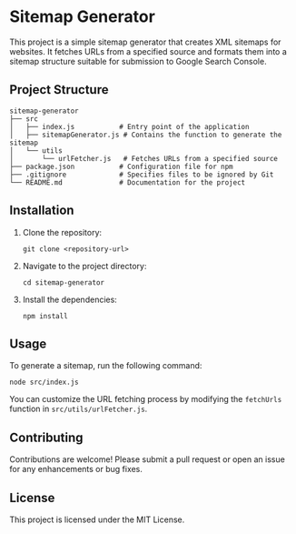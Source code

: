 # Sitemap Generator

This project is a simple sitemap generator that creates XML sitemaps for websites. It fetches URLs from a specified source and formats them into a sitemap structure suitable for submission to Google Search Console.

## Project Structure

```
sitemap-generator
├── src
│   ├── index.js           # Entry point of the application
│   ├── sitemapGenerator.js # Contains the function to generate the sitemap
│   └── utils
│       └── urlFetcher.js   # Fetches URLs from a specified source
├── package.json           # Configuration file for npm
├── .gitignore             # Specifies files to be ignored by Git
└── README.md              # Documentation for the project
```

## Installation

1. Clone the repository:
   ```
   git clone <repository-url>
   ```
2. Navigate to the project directory:
   ```
   cd sitemap-generator
   ```
3. Install the dependencies:
   ```
   npm install
   ```

## Usage

To generate a sitemap, run the following command:

```
node src/index.js
```

You can customize the URL fetching process by modifying the `fetchUrls` function in `src/utils/urlFetcher.js`.

## Contributing

Contributions are welcome! Please submit a pull request or open an issue for any enhancements or bug fixes.

## License

This project is licensed under the MIT License.